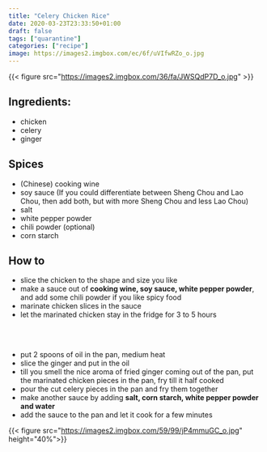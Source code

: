 ```yaml
---
title: "Celery Chicken Rice"
date: 2020-03-23T23:33:50+01:00
draft: false
tags: ["quarantine"]
categories: ["recipe"]
image: https://images2.imgbox.com/ec/6f/uVIfwRZo_o.jpg 
---
```


{{< figure src="https://images2.imgbox.com/36/fa/JWSQdP7D_o.jpg" >}}

## Ingredients:
+ chicken
+ celery
+ ginger

## Spices 
+ (Chinese) cooking wine
+ soy sauce (If you could differentiate between Sheng Chou and Lao Chou, then add both, but with more Sheng Chou and less Lao Chou)
+ salt
+ white pepper powder
+ chili powder (optional)
+ corn starch

## How to 
+ slice the chicken to the shape and size you like
+ make a sauce out of **cooking wine, soy sauce, white pepper powder**, and add some chili powder if you like spicy food
+ marinate chicken slices in the sauce
+ let the marinated chicken stay in the fridge for 3 to 5 hours
<br>

<br />

+ put 2 spoons of oil in the pan, medium heat
+ slice the ginger and put in the oil
+ till you smell the nice aroma of fried ginger coming out of the pan, put the marinated chicken pieces in the pan, fry till it half cooked
+ pour the cut celery pieces in the pan and fry them together 
+ make another sauce by adding **salt, corn starch, white pepper powder and water** 
+ add the sauce to the pan and let it cook for a few minutes

{{< figure src="https://images2.imgbox.com/59/99/jP4mmuGC_o.jpg" height="40%">}}